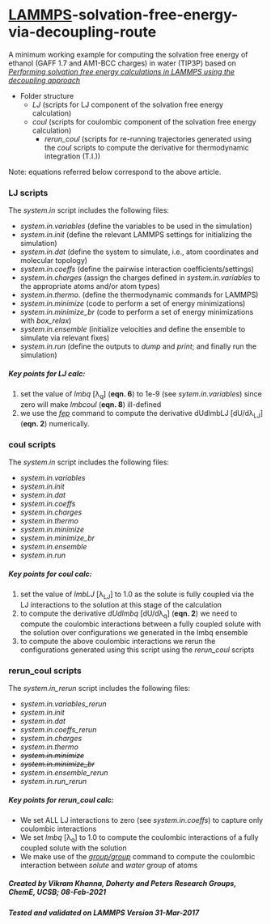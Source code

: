 # [LAMMPS](https://lammps.sandia.gov)-solvation-free-energy-via-decoupling-route

A minimum working example for computing the solvation free energy of ethanol (GAFF 1.7 and AM1-BCC charges) in water (TIP3P) based on *[Performing solvation free energy calculations in LAMMPS using the decoupling approach](https://doi.org/10.1007/s10822-020-00303-3)*

* Folder structure
  * *LJ* (scripts for LJ component of the solvation free energy calculation)  
  * *coul* (scripts for coulombic component of the solvation free energy calculation) 
    * *rerun_coul* (scripts for re-running trajectories generated using the *coul* scripts to compute the derivative for thermodynamic integration (T.I.))

Note: equations referred below correspond to the above article.

### LJ scripts
The *system.in* script includes the following files:
* *system.in.variables*     (define the variables to be used in the simulation)
* *system.in.init*          (define the relevant LAMMPS settings for initializing the simulation)
* *system.in.dat*           (define the system to simulate, i.e., atom coordinates and molecular topology)
* *system.in.coeffs*        (define the pairwise interaction coefficients/settings)
* *system.in.charges*       (assign the charges defined in *system.in.variables* to the appropriate atoms and/or atom types)
* *system.in.thermo*.       (define the thermodynamic commands for LAMMPS)
* *system.in.minimize*      (code to perform a set of energy minimizations)
* *system.in.minimize_br*   (code to perform a set of energy minimizations with *box_relax*)
* *system.in.ensemble*      (initialize velocities and define the ensemble to simulate via relevant fixes)
* *system.in.run*           (define the outputs to *dump* and *print*; and finally run the simulation)

##### Key points for LJ calc:
1. set the value of _lmbq_ [λ<sub>q</sub>] (**eqn. 6**) to 1e-9 (see *sytem.in.variables*) since zero will make *lmbcoul* (**eqn. 8**) ill-defined
1. we use the *[fep](https://lammps.sandia.gov/doc/compute_fep.html)* command to compute the derivative dUdlmbLJ [dU/dλ<sub>LJ</sub>] (**eqn. 2**) numerically.


### coul scripts
The *system.in* script includes the following files:
* *system.in.variables*
* *system.in.init*
* *system.in.dat*
* *system.in.coeffs*
* *system.in.charges*
* *system.in.thermo*
* *system.in.minimize*
* *system.in.minimize_br*
* *system.in.ensemble*
* *system.in.run*

##### Key points for coul calc:
1. set the value of *lmbLJ* [λ<sub>LJ</sub>] to 1.0 as the solute is fully coupled via the LJ interactions to the solution at this stage of the calculation
1. to compute the derivative *dUdlmbq* [dU/dλ<sub>q</sub>] (**eqn. 2**) we need to compute the coulombic interactions between a fully coupled solute with the solution over configurations we generated in the lmbq ensemble
1. to compute the above coulombic interactions we rerun the configurations generated using this script using the *rerun_coul* scripts


### rerun_coul scripts
The *system.in_rerun* script includes the following files:
* *system.in.variables_rerun*
* *system.in.init*
* *system.in.dat*
* *system.in.coeffs_rerun*
* *system.in.charges*
* *system.in.thermo*
* ~~*system.in.minimize*~~
* ~~*system.in.minimize_br*~~
* *system.in.ensemble_rerun*
* *system.in.run_rerun*

##### Key points for rerun_coul calc:
* We set ALL LJ interactions to zero (see *system.in.coeffs*) to capture only coulombic interactions
* We set *lmbq* [λ<sub>q</sub>] to 1.0 to compute the coulombic interactions of a fully coupled solute with the solution
* We make use of the *[group/group](https://lammps.sandia.gov/doc/compute_group_group.html)* command to compute the coulombic interaction between *solute* and *water* group of atoms


##### Created by Vikram Khanna, Doherty and Peters Research Groups, ChemE, UCSB; 08-Feb-2021
##### Tested and validated on LAMMPS Version 31-Mar-2017
